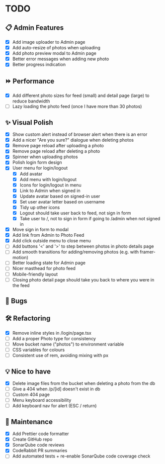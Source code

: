 # TODO

## 📋 Admin Features

- [x] Add image uploader to Admin page
- [x] Add auto-resize of photos when uploading
- [x] Add photo preview modal to Admin page
- [x] Better error messages when adding new photo
- [x] Better progress indication

## ⏩ Performance

- [x] Add different photo sizes for feed (small) and detail page (large) to reduce bandwidth
- [ ] Lazy loading the photo feed (once I have more than 30 photos)

## ✨ Visual Polish

- [x] Show custom alert instead of browser alert when there is an error
- [x] Add a nicer "Are you sure?" dialogue when deleting photos
- [x] Remove page reload after uploading a photo
- [x] Remove page reload after deleting a photo
- [x] Spinner when uploading photos
- [x] Polish login form design
- [x] User menu for login/logout
  - [x] Add avatar
  - [x] Add menu with login/logout
  - [x] Icons for login/logout in menu
  - [x] Link to Admin when signed in
  - [x] Update avatar based on signed-in user
  - [x] Set user avatar letter based on username
  - [x] Tidy up other icons
  - [x] Logout should take user back to feed, not sign in form
  - [x] Take user to /, not to sign in form if going to /admin when not signed in
- [x] Move sign in form to modal
- [x] Add link from Admin to Photo Feed
- [x] Add click outside menu to close menu
- [ ] Add buttons '<' and '>' to step between photos in photo details page
- [ ] Add smooth transitions for adding/removing photos (e.g. with framer-motion)
- [ ] Better loading state for Admin page
- [ ] Nicer masthead for photo feed
- [ ] Mobile-friendly layout
- [ ] Closing photo detail page should take you back to where you were in the feed

## 🐛 Bugs

## 🛠 Refactoring

- [x] Remove inline styles in /login/page.tsx
- [ ] Add a proper Photo type for consistency
- [ ] Move bucket name ("photos") to environment variable
- [ ] CSS variables for colours
- [ ] Consistent use of rem, avoiding mixing with px

## 💡 Nice to have

- [x] Delete image files from the bucket when deleting a photo from the db
- [ ] Give a 404 when /p/[id] doesn't exist in db
- [ ] Custom 404 page
- [ ] Menu keyboard accessibility
- [ ] Add keyboard nav for alert (ESC / return)

## 🧹 Maintenance

- [x] Add Prettier code formatter
- [x] Create GitHub repo
- [x] SonarQube code reviews
- [x] CodeRabbit PR summaries
- [ ] Add automated tests + re-enable SonarQube code coverage check
